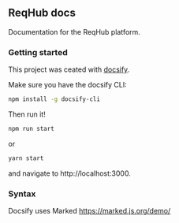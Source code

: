## ReqHub docs

Documentation for the ReqHub platform.

### Getting started

This project was ceated with [docsify](https://docsify.js.org/).

Make sure you have the docsify CLI:
```bash
npm install -g docsify-cli
```

Then run it!
```bash
npm run start
```
or
```bash
yarn start
```
and navigate to http://localhost:3000.

### Syntax

Docsify uses Marked https://marked.js.org/demo/

